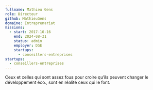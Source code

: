 ```yaml
---
fullname: Mathieu Gens
role: Directeur
github: MathieuGens
domaine: Intraprenariat
missions:
  - start: 2017-10-16
    end: 2024-08-31
    status: admin
    employer: DGE
    startups:
      - conseillers-entreprises
startups:
  - conseillers-entreprises
---
```

Ceux et celles qui sont assez fous pour croire qu’ils peuvent changer le développement éco., sont en réalité ceux qui le font.